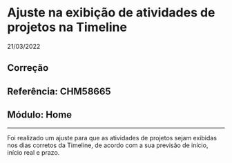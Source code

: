 # Ajuste na exibição de atividades de projetos na Timeline
21/03/2022
## Correção
## Referência: CHM58665
## Módulo: Home
***

Foi realizado um ajuste para que as atividades de projetos sejam exibidas nos dias corretos da Timeline, de acordo com a sua previsão de início, início real e prazo.
